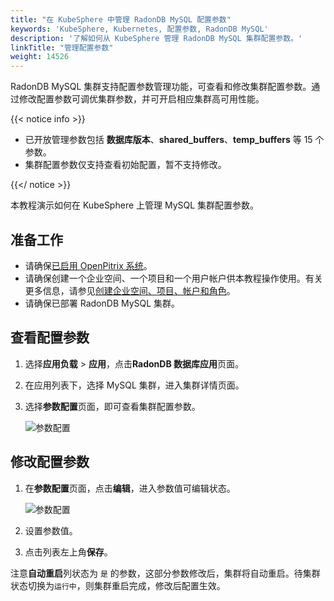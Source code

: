 ```yaml
---
title: "在 KubeSphere 中管理 RadonDB MySQL 配置参数"
keywords: 'KubeSphere, Kubernetes, 配置参数, RadonDB MySQL'
description: '了解如何从 KubeSphere 管理 RadonDB MySQL 集群配置参数。'
linkTitle: "管理配置参数"
weight: 14526
---
```



RadonDB MySQL 集群支持配置参数管理功能，可查看和修改集群配置参数。通过修改配置参数可调优集群参数，并可开启相应集群高可用性能。


{{< notice info >}}

- 已开放管理参数包括 **数据库版本**、**shared_buffers**、**temp_buffers** 等 15 个参数。
- 集群配置参数仅支持查看初始配置，暂不支持修改。

{{</ notice >}}
<!--
- **数据库版本**仅支持查看初始配置，不支持修改。

- 部分参数修改后，将重启集群。为避免业务正常运行，请在业务低峰期修改这部分参数。
-->
本教程演示如何在 KubeSphere 上管理 MySQL 集群配置参数。

## 准备工作

- 请确保[已启用 OpenPitrix 系统](../../../pluggable-components/app-store/)。
- 请确保创建一个企业空间、一个项目和一个用户帐户供本教程操作使用。有关更多信息，请参见[创建企业空间、项目、帐户和角色](../../../quick-start/create-workspace-and-project/)。
- 请确保已部署 RadonDB MySQL 集群。

## 查看配置参数

1. 选择**应用负载** > **应用**，点击**RadonDB 数据库应用**页面。
2. 在应用列表下，选择 MySQL 集群，进入集群详情页面。
3. 选择**参数配置**页面，即可查看集群配置参数。

   ![参数配置](/images/docs/zh-cn/appstore/built-in-apps/radondb-mysql-app/radondb-mysql—para.png)

## 修改配置参数

1. 在**参数配置**页面，点击**编辑**，进入参数值可编辑状态。

   ![参数配置](/images/docs/zh-cn/appstore/built-in-apps/radondb-mysql-app/radondb-mysql—para.png)

2. 设置参数值。
3. 点击列表左上角**保存**。

注意**自动重启**列状态为 `是` 的参数，这部分参数修改后，集群将自动重启。待集群状态切换为`运行中`，则集群重启完成，修改后配置生效。
